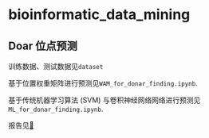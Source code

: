 # bioinformatic_data_mining
## Doar 位点预测
训练数据、测试数据见`dataset`

基于位置权重矩阵进行预测见`WAM_for_donar_finding.ipynb`.

基于传统机器学习算法 (SVM) 与卷积神经网络网络进行预测见`ML_for_donar_finding.ipynb`.

报告见[🔗](https://jagged-halibut-f51.notion.site/SVM-Donar-f7d86bda7653456d871d80c6719d342d)
